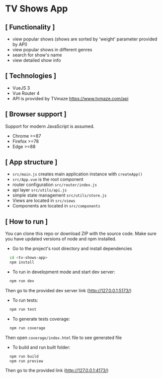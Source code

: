 # TV Shows App

## [ Functionality ]
- view popular shows (shows are sorted by 'weight' parameter provided by API)
- view popular shows in different genres
- search for show's name 
- view detailed show info

## [ Technologies ]
- VueJS 3
- Vue Router 4
- API is provided by TVmaze https://www.tvmaze.com/api

## [ Browser support ]
Support for modern JavaScript is assumed.
- Chrome >=87
- Firefox >=78
- Edge >=88

## [ App structure ]
- `src/main.js` creates main application instance with `createApp()`
- `src/App.vue` is the root component
- router configuration `src/router/index.js`
- api layer `src/utils/api.js`
- simple state management `src/utils/store.js`
- Views are located in `src/views`
- Components are located in `src/components`

## [ How to run ]
You can clone this repo or download ZIP with the source code. Make sure you have updated versions of node and npm installed.

- Go to the project's root directory and install dependencies
```bash
  cd <tv-shows-app>
  npm install
```

- To run in development mode and start dev server:

```bash
  npm run dev
```
Then go to the provided dev server link (http://127.0.0.1:5173/)

- To run tests:

```bash
  npm run test
```

- To generate tests coverage:

```bash
  npm run coverage
```
Then open `coverage/index.html` file to see generated file

- To build and run built folder:

```bash
  npm run build
  npm run preview
```
Then go to the provided link (http://127.0.0.1:4173/)